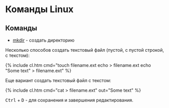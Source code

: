 # Команды Linux

## Команды

- [mkdir](mkdir) - создать директорию

Несколько способов создать текстовый файл (пустой, с пустой строкой, с текстом):

{% include cl.htm
cmd="touch filename.ext
echo > filename.ext
echo "Some text" > filename.ext" %}

Еще вариант создать текстовый файл с текстом:

{% include cl.htm
cmd="cat > filename.ext"
out="Some text" %}

<kbd>Ctrl</kbd> + <kbd>D</kbd> - для сохранения и завершения редактирования.

